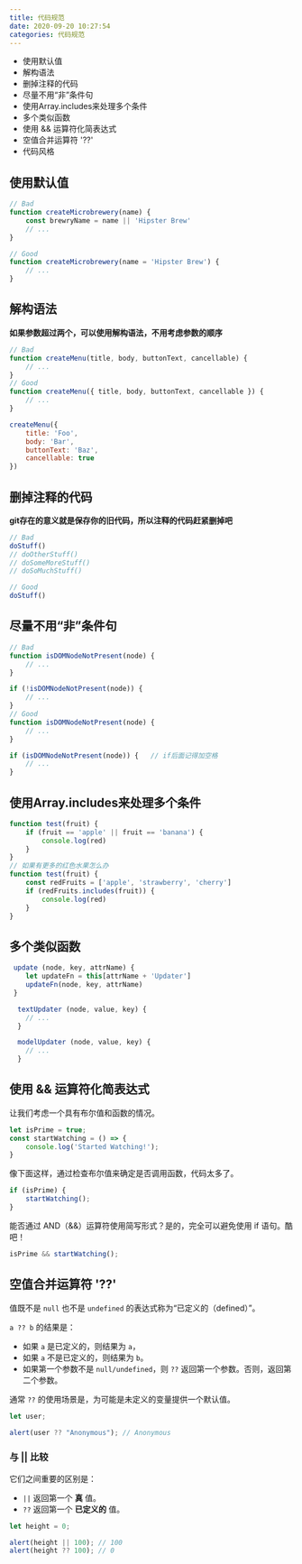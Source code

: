 ```yaml
---
title: 代码规范
date: 2020-09-20 10:27:54
categories: 代码规范
---
```


* 使用默认值
* 解构语法
* 删掉注释的代码
* 尽量不用“非”条件句
* 使用Array.includes来处理多个条件
* 多个类似函数
* 使用 && 运算符化简表达式
* 空值合并运算符 '??'
* 代码风格

## 使用默认值

```js
// Bad
function createMicrobrewery(name) {
    const brewryName = name || 'Hipster Brew'
    // ...
}

// Good
function createMicrobrewery(name = 'Hipster Brew') {
    // ...
}
```

## 解构语法

**如果参数超过两个，可以使用解构语法，不用考虑参数的顺序**

```js
// Bad
function createMenu(title, body, buttonText, cancellable) {
    // ...
}
// Good
function createMenu({ title, body, buttonText, cancellable }) {
    // ...
}

createMenu({
    title: 'Foo',
    body: 'Bar',
    buttonText: 'Baz',
    cancellable: true
})
```

## 删掉注释的代码

**git存在的意义就是保存你的旧代码，所以注释的代码赶紧删掉吧**

```js
// Bad
doStuff()
// doOtherStuff()
// doSomeMoreStuff()
// doSoMuchStuff()

// Good
doStuff()
```

## 尽量不用“非”条件句

```js
// Bad
function isDOMNodeNotPresent(node) {
    // ...
}

if (!isDOMNodeNotPresent(node)) {
    // ...
}
// Good
function isDOMNodeNotPresent(node) {
    // ...
}

if (isDOMNodeNotPresent(node)) {   // if后面记得加空格
    // ...
}
```

## 使用Array.includes来处理多个条件

```js
function test(fruit) {
    if (fruit == 'apple' || fruit == 'banana') {
        console.log(red)
    }
}
// 如果有更多的红色水果怎么办
function test(fruit) {
    const redFruits = ['apple', 'strawberry', 'cherry']
    if (redFruits.includes(fruit)) {
        console.log(red)
    }
}
```

## 多个类似函数

```js
 update (node, key, attrName) {
    let updateFn = this[attrName + 'Updater']
    updateFn(node, key, attrName)
 }

  textUpdater (node, value, key) {
    // ...
  }

  modelUpdater (node, value, key) {
    // ...
  }
```

## 使用 && 运算符化简表达式

让我们考虑一个具有布尔值和函数的情况。

```js
let isPrime = true;
const startWatching = () => {
    console.log('Started Watching!');
}
```

像下面这样，通过检查布尔值来确定是否调用函数，代码太多了。

```js
if (isPrime) {
    startWatching();
}
```

能否通过 AND（&&）运算符使用简写形式？是的，完全可以避免使用 if 语句。酷吧！

```js
isPrime && startWatching();
```

## 空值合并运算符 '??'

值既不是 `null` 也不是 `undefined` 的表达式称为“已定义的（defined）”。

`a ?? b` 的结果是：

- 如果 `a` 是已定义的，则结果为 `a`，
- 如果 `a` 不是已定义的，则结果为 `b`。
- 如果第一个参数不是 `null/undefined`，则 `??` 返回第一个参数。否则，返回第二个参数。

通常 `??` 的使用场景是，为可能是未定义的变量提供一个默认值。

```js
let user;

alert(user ?? "Anonymous"); // Anonymous
```

### 与 || 比较

它们之间重要的区别是：

- `||` 返回第一个 **真** 值。
- `??` 返回第一个 **已定义的** 值。

```js
let height = 0;

alert(height || 100); // 100
alert(height ?? 100); // 0
```
